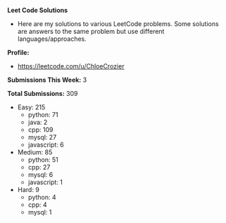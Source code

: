 **Leet Code Solutions**

- Here are my solutions to various LeetCode problems. Some solutions are answers to the same problem but use different languages/approaches.

**Profile:**

- https://leetcode.com/u/ChloeCrozier

**Submissions This Week:** 3

**Total Submissions:** 309
- Easy: 215
  - python: 71
  - java: 2
  - cpp: 109
  - mysql: 27
  - javascript: 6
- Medium: 85
  - python: 51
  - cpp: 27
  - mysql: 6
  - javascript: 1
- Hard: 9
  - python: 4
  - cpp: 4
  - mysql: 1
